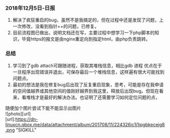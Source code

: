 ### 2018年12月5日-日报

1. 解决了疯狂重启的bug，虽然不是我搞定的，但在过程中还是发现了问题，上一次修改，没看到指针++的问题，已修复。  
2. 目前流程图已做出，说明文档还在写，主要过程中想学习一下php脚本的知识，毕竟https的报文是由nginx重定向到指定html，由php负责跳转。  

### 总结

1. 学习到了gdb attach可跟随进程，获取其堆栈信息，相比gdb 进程 优点在于一旦程序出现错误并退出，可保存最后一个堆栈信息，这样遍有很大可能找到问题点。  
2. 最初的想法是我在修复bug后出现了反复重启现象，思考，可能是存在我申请的空间值越界或其他空间的值刚好越界到我这里，释放后出现bug。但现在看来，看堆栈才是最好的解决办法。也证明了还需要学习如何定位问题的点，  
    
  
  

随便加个图片尝试下能不能显示出图片  
![photo][url]  
[url]:https://dn-linuxcn.qbox.me/data/attachment/album/201708/11/224326ic1j1jpgbkecejg8.png "SIGKILL"

